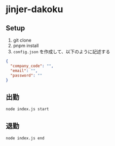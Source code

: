 # jinjer-dakoku

## Setup

1. git clone
2. pnpm install
3. `config.json` を作成して、以下のように記述する

```json
{
  "company_code": "",
  "email": "",
  "password": ""
}
```

## 出勤

```bash
node index.js start
```

## 退勤

```bash
node index.js end
```
